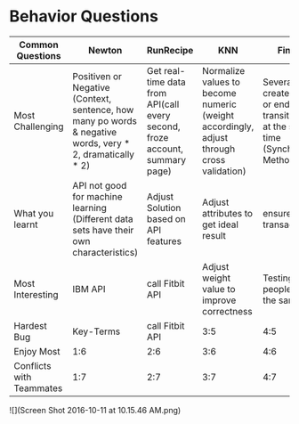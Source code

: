 # Behavior Questions

| Common Questions | Newton | RunRecipe | KNN | Finanial |
| -- | -- | -- | -- | -- |
| Most Challenging | Positiven or Negative (Context, sentence, how many po words & negative words, very * 2, dramatically * 2) | Get real-time data from API(call every second, froze account, summary page) | Normalize values to become numeric (weight accordingly, adjust through cross validation) | Several people create funds or end transition day at the same time (Synchronized Methods) |
| What you learnt | API not good for machine learning (Different data sets have their own characteristics) | Adjust Solution based on API features | Adjust attributes to get ideal result | ensure ACID in transactions |
| Most Interesting | IBM API | call Fitbit API | Adjust weight value to improve correctness | Testing,several people click at the same time |
| Hardest Bug | Key-Terms | call Fitbit API | 3:5 | 4:5 |
| Enjoy Most | 1:6 | 2:6 | 3:6 | 4:6 |
| Conflicts with Teammates | 1:7 | 2:7 | 3:7 | 4:7 |


![](Screen Shot 2016-10-11 at 10.15.46 AM.png)
